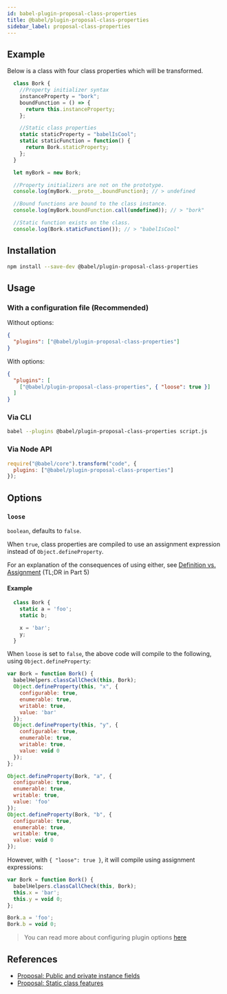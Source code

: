 ```yaml
---
id: babel-plugin-proposal-class-properties
title: @babel/plugin-proposal-class-properties
sidebar_label: proposal-class-properties
---
```


## Example

Below is a class with four class properties which will be transformed.

```js
  class Bork {
    //Property initializer syntax
    instanceProperty = "bork";
    boundFunction = () => {
      return this.instanceProperty;
    };

    //Static class properties
    static staticProperty = "babelIsCool";
    static staticFunction = function() {
      return Bork.staticProperty;
    };
  }

  let myBork = new Bork;

  //Property initializers are not on the prototype.
  console.log(myBork.__proto__.boundFunction); // > undefined

  //Bound functions are bound to the class instance.
  console.log(myBork.boundFunction.call(undefined)); // > "bork"

  //Static function exists on the class.
  console.log(Bork.staticFunction()); // > "babelIsCool"
```


## Installation

```sh
npm install --save-dev @babel/plugin-proposal-class-properties
```

## Usage

### With a configuration file (Recommended)

Without options:

```json
{
  "plugins": ["@babel/plugin-proposal-class-properties"]
}
```

With options:

```json
{
  "plugins": [
    ["@babel/plugin-proposal-class-properties", { "loose": true }]
  ]
}
```

### Via CLI

```sh
babel --plugins @babel/plugin-proposal-class-properties script.js
```

### Via Node API

```javascript
require("@babel/core").transform("code", {
  plugins: ["@babel/plugin-proposal-class-properties"]
});
```

## Options

### `loose`

`boolean`, defaults to `false`.

When `true`, class properties are compiled to use an assignment expression instead of `Object.defineProperty`.

For an explanation of the consequences of using either, see [Definition vs. Assignment](http://2ality.com/2012/08/property-definition-assignment.html) (TL;DR in Part 5)

#### Example

```js
  class Bork {
    static a = 'foo';
    static b;

    x = 'bar';
    y;
  }
```

When `loose` is set to `false`, the above code will compile to the following, using `Object.defineProperty`:

```js
var Bork = function Bork() {
  babelHelpers.classCallCheck(this, Bork);
  Object.defineProperty(this, "x", {
    configurable: true,
    enumerable: true,
    writable: true,
    value: 'bar'
  });
  Object.defineProperty(this, "y", {
    configurable: true,
    enumerable: true,
    writable: true,
    value: void 0
  });
};

Object.defineProperty(Bork, "a", {
  configurable: true,
  enumerable: true,
  writable: true,
  value: 'foo'
});
Object.defineProperty(Bork, "b", {
  configurable: true,
  enumerable: true,
  writable: true,
  value: void 0
});
```

However, with `{ "loose": true }`, it will compile using assignment expressions:

```js
var Bork = function Bork() {
  babelHelpers.classCallCheck(this, Bork);
  this.x = 'bar';
  this.y = void 0;
};

Bork.a = 'foo';
Bork.b = void 0;
```

> You can read more about configuring plugin options [here](https://babeljs.io/docs/en/plugins#plugin-options)

## References

* [Proposal: Public and private instance fields](https://github.com/tc39/proposal-class-fields)
* [Proposal: Static class features](https://github.com/tc39/proposal-static-class-features)
